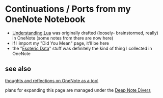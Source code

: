# Continuations / Ports from my OneNote Notebook

- [Understanding Lua](x9q4w-0xcq1-ra909-236fh-p7vk0) was originally drafted (loosely- brainstormed, really) in OneNote (some notes from there are now here)
- if I import my "Did You Mean" page, it'll be here
- the "[Esoteric Data](cj1gd-evq07-t29j4-yjh62-dyzr1)" stuff was definitely the kind of thing I collected in OneNote

## see also

[thoughts and reflections on OneNote as a tool](e0pg7-a7nrs-gw9yb-zk11p-jgmg6)

plans for expanding this page are managed under the [Deep Note Divers](nkn3z-e2b1m-weaxz-9teq7-d9w42)
